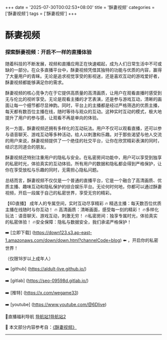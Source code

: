 +++
date = '2025-07-30T00:02:53+08:00'
title = '酥妻视频'
categories = ['酥妻视频']
tags = ['酥妻视频']
+++

# 酥妻视频

### 探索酥妻视频：开启不一样的直播体验

随着科技的不断发展，视频和直播应用正在快速崛起，成为人们日常生活中不可或缺的一部分。在众多直播平台中，酥妻视频凭借其独特的功能与优质的内容，赢得了大量用户的青睐。无论是追求视觉享受的影视迷，还是喜欢互动的游戏爱好者，酥妻视频都能够满足你的需求。

酥妻视频的核心竞争力在于它提供高质量的高清画质，让用户在观看直播时感受到无与伦比的视听享受。无论是观看主播的才艺表演，还是参与游戏互动，清晰的画面让每一个细节都尽显神韵。同时，平台上的主播都是经过严格筛选的优质主播，每天都有数百位主播在线，随时等待与观众的互动。这种实时互动的模式，极大地提升了用户的参与感，让观看不再是单向的体验。

另一方面，酥妻视频还拥有多样化的互动玩法。用户不仅可以观看直播，还可以参与语音聊天、游戏互动等多种活动，给人以刺激和乐趣。对于那些渴望与他人交流的用户来说，酥妻视频提供了一个绝佳的社交平台，让你在欣赏精彩表演的同时，结识志同道合的朋友。

酥妻视频还特别注重用户的隐私与安全。在私密房间功能中，用户可以享受到独享的私密时光，体验真实的互动体验。所有用户的数据和隐私都会得到严格保护，让你在享受放松与乐趣的同时，无需担心隐私问题。

总结而言，酥妻视频不仅仅是一个普通的直播平台，它是一个融合了高清画质、优质主播、趣味互动和隐私保护的综合娱乐平台。无论何时何地，你都可以通过酥妻视频，开启一段属于自己的私密世界，享受无穷的精彩。

【6D直播】
成年人的专属空间，实时互动尽享精彩
🔥 精选主播：每天数百位优质主播在线随时与你互动！
🔥 高清画质：清晰画面，感受每一刻的精彩！
🔥多样化玩法：语音聊天、游戏互动，刺激无穷！
🔥私密房间：独享专属时光，体验真实的私密体验！
🔥安全保障：隐私与数据安全，我们承诺严格保护！

➡️ [立即下载] (https://down123.s3.ap-east-1.amazonaws.com/down/down.html?channelCode=blog) ⬅️ ，开启你的私密世界！

（仅限18岁以上成年人）

➡️ [github] (https://aldult-live.github.io/)

➡️ [gitlab] (https://seo-09598d.gitlab.io/)

➡️ [推特] (https://x.com/wegame33)

➡️ [youtube] (https://www.youtube.com/@6Dlive)

🔞直播福利导航   [导航站1](https://webstack-86085a.gitlab.io/)[导航站2](https://onlygit123-2.github.io/)


📘 本文部分内容参考自：[《酥妻视频》](https://github.com/fqsq25/fq)

---
